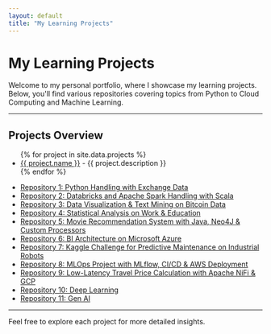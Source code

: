 ```yaml
---
layout: default
title: "My Learning Projects"
---
```


# My Learning Projects

Welcome to my personal portfolio, where I showcase my learning projects. Below, you'll find various repositories covering topics from Python to Cloud Computing and Machine Learning.

---

## Projects Overview

<ul>
{% for project in site.data.projects %}
  <li>
    <a href="{{ project.link }}">{{ project.name }}</a> - {{ project.description }}
  </li>
{% endfor %}
</ul>


<ul>
  <li><a href="https://github.com/mriusero/projet-python">Repository 1: Python Handling with Exchange Data</a></li>
  <li><a href="https://github.com/mriusero/projet-cloud-1">Repository 2: Databricks and Apache Spark Handling with Scala</a></li>
  <li><a href="https://github.com/mriusero/projet-sda-dash-streamlit">Repository 3: Data Visualization & Text Mining on Bitcoin Data</a></li>
  <li><a href="https://github.com/mriusero/projet-statistique">Repository 4: Statistical Analysis on Work & Education</a></li>
  <li><a href="https://github.com/mriusero/projet-cloud-2">Repository 5: Movie Recommendation System with Java, Neo4J & Custom Processors</a></li>
  <li><a href="https://github.com/mriusero/projet-BI">Repository 6: BI Architecture on Microsoft Azure</a></li>
  <li><a href="https://github.com/mriusero/projet-sda-machine-learning">Repository 7: Kaggle Challenge for Predictive Maintenance on Industrial Robots</a></li>
  <li><a href="https://github.com/mriusero/projet-sda-mlops">Repository 8: MLOps Project with MLflow, CI/CD & AWS Deployment</a></li>
  <li><a href="https://github.com/mriusero/projet-sda-cloud-3">Repository 9: Low-Latency Travel Price Calculation with Apache NiFi & GCP</a></li>
  <li><a href="https://github.com/mriusero/to-create">Repository 10: Deep Learning</a></li>
  <li><a href="https://github.com/mriusero/to-create">Repository 11: Gen AI</a></li>
</ul>


---

Feel free to explore each project for more detailed insights.

